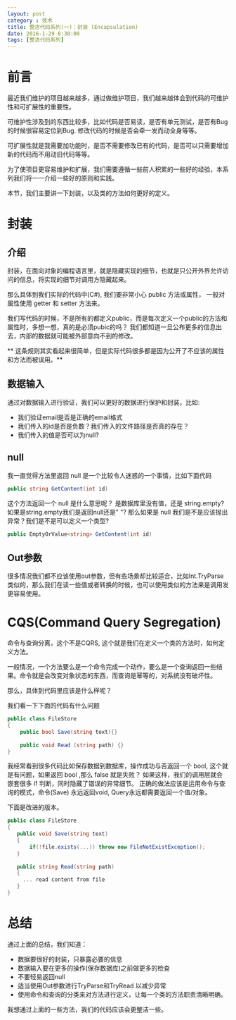```yaml
---
layout: post
category : 技术
title: 整洁代码系列(一)：封装 (Encapsulation)
date: 2016-1-29 8:30:00
tags: [整洁代码系列]
---
```



# 前言

最近我们维护的项目越来越多，通过做维护项目，我们越来越体会到代码的可维护性和可扩展性的重要性。

可维护性涉及到的东西比较多，比如代码是否易读，是否有单元测试，是否有Bug的时候很容易定位到Bug. 修改代码的时候是否会牵一发而动全身等等。

可扩展性就是我需要加功能时，是否不需要修改已有的代码，是否可以只需要增加新的代码而不用动旧代码等等。

为了使项目更容易维护和扩展，我们需要遵循一些前人积累的一些好的经验，本系列我们将一一介绍一些好的原则和实践。

本节，我们主要讲一下封装，以及类的方法如何更好的定义。

# 封装

## 介绍

封装，在面向对象的编程语言里，就是隐藏实现的细节，也就是只公开外界允许访问的信息，将实现的细节对调用方隐藏起来。

那么具体到我们实际的代码中(C#), 我们要非常小心 public 方法或属性， 一般对属性使用 getter 和 setter 方法来。

我们写代码的时候，不是所有的都定义public，而是每次定义一个public的方法和属性时，多想一想，真的是必须pubic的吗？ 我们都知道一旦公布更多的信息出去，内部的数据就可能被外部意向不到的修改。

** 这条规则其实看起来很简单，但是实际代码很多都是因为公开了不应该的属性和方法而被误用。**

## 数据输入

通过对数据输入进行验证，我们可以更好的数据进行保护和封装，比如:

* 我们验证email是否是正确的email格式
* 我们传入的id是否是负数？我们传入的文件路径是否真的存在？
* 我们传入的值是否可以为null?

## null

我一直觉得方法里返回 null 是一个比较令人迷惑的一个事情，比如下面代码

```c#
public string GetContent(int id)
```

这个方法返回一个 null 是什么意思呢？ 是数据库里没有值，还是 string.empty? 如果是string.empty我们是返回null还是" "? 那么如果是 null 我们是不是应该抛出异常？我们是不是可以定义一个类型?


```c#
public EmptyOrValue<string> GetContent(int id)
```

## Out参数

很多情况我们都不应该使用out参数，但有些场景却比较适合，比如Int.TryParse类似的，那么我们在读一些值或者转换的时候，也可以使用类似的方法来是调用发更容易使用。    

# CQS(Command Query Segregation)

命令与查询分离，这个不是CQRS, 这个就是我们在定义一个类的方法时，如何定义方法。

一般情况，一个方法要么是一个命令完成一个动作，要么是一个查询返回一些结果。命令就是会改变对象状态的东西，而查询是幂等的，对系统没有破坏性。

那么，具体到代码里应该是什么样呢？

我们看一下下面的代码有什么问题

```c#
public class FileStore
{
    public bool Save(string text){}
    
    public void Read (string path) {}    
}    
```

我经常看到很多代码比如保存数据到数据库，操作成功与否返回一个 bool, 这个就是有问题，如果返回 bool ,那么 false 就是失败？ 如果这样，我们的调用层就会嵌套很多 if 判断，同时隐藏了错误的异常细节。 正确的做法应该是运用命令与查询的模式，命令(Save) 永远返回void, Query永远都需要返回一个值/对象。

下面是改进的版本。

```c#
public class FileStore
{
   public void Save(string text)
   {
       if(!file.exists(...)) throw new FileNotExistException();
   }   
   
   public string Read(string path)
   {
     ... read content from file    
   }        
}    
```

# 总结

通过上面的总结，我们知道：

* 数据要很好的封装，只暴露必要的信息
* 数据输入要在更多的操作(保存数据库)之前做更多的检查
* 不要轻易返回null
* 适当使用Out参数进行TryParse和TryRead 以减少异常
* 使用命令和查询的分类来对方法进行定义，让每一个类的方法职责清晰明确。

我想通过上面的一些方法，我们的代码应该会更整洁一些。

